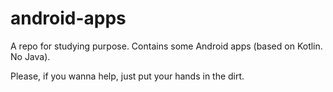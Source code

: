# android-apps
A repo for studying purpose. Contains some Android apps (based on Kotlin. No Java).

Please, if you wanna help, just put your hands in the dirt.
